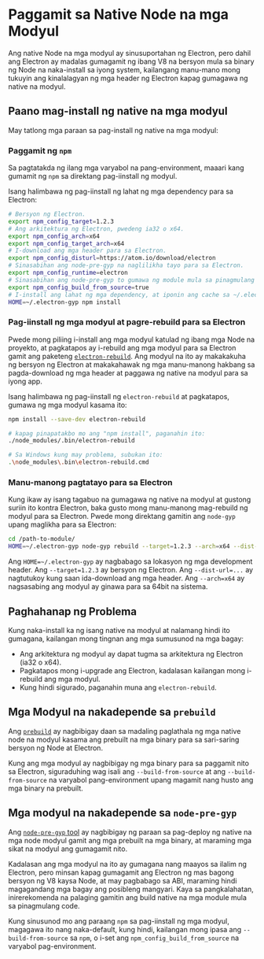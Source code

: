 # Paggamit sa Native Node na mga Modyul

Ang native Node na mga modyul ay sinusuportahan ng Electron, pero dahil ang Electron ay madalas gumagamit ng ibang V8 na bersyon mula sa binary ng Node na naka-install sa iyong system, kailangang manu-mano mong tukuyin ang kinalalagyan ng mga header ng Electron kapag gumagawa ng native na modyul.

## Paano mag-install ng native na mga modyul

May tatlong mga paraan sa pag-install ng native na mga modyul:

### Paggamit ng `npm`

Sa pagtatakda ng ilang mga varyabol na pang-environment, maaari kang gumamit ng `npm` sa direktang pag-iinstall ng modyul.

Isang halimbawa ng pag-iinstall ng lahat ng mga dependency para sa Electron:

```sh
# Bersyon ng Electron.
export npm_config_target=1.2.3
# Ang arkitektura ng Electron, pwedeng ia32 o x64.
export npm_config_arch=x64
export npm_config_target_arch=x64
# I-download ang mga header para sa Electron.
export npm_config_disturl=https://atom.io/download/electron
# Sinasabihan ang node-pre-gyp na naglilikha tayo para sa Electron.
export npm_config_runtime=electron
# Sinasabihan ang node-pre-gyp to gumawa ng module mula sa pinagmulang code.
export npm_config_build_from_source=true
# I-install ang lahat ng mga dependency, at iponin ang cache sa ~/.electron-gyp.
HOME=~/.electron-gyp npm install
```

### Pag-iinstall ng mga modyul at pagre-rebuild para sa Electron

Pwede mong piliing i-install ang mga modyul katulad ng ibang mga Node na proyekto, at pagkatapos ay i-rebuild ang mga modyul para sa Electron gamit ang paketeng [`electron-rebuild`](https://github.com/paulcbetts/electron-rebuild). Ang modyul na ito ay makakakuha ng bersyon ng Electron at makakahawak ng mga manu-manong hakbang sa pagda-download ng mga header at paggawa ng native na modyul para sa iyong app.

Isang halimbawa ng pag-iinstall ng `electron-rebuild` at pagkatapos, gumawa ng mga modyul kasama ito:

```sh
npm install --save-dev electron-rebuild

# kapag pinapatakbo mo ang "npm install", paganahin ito:
./node_modules/.bin/electron-rebuild

# Sa Windows kung may problema, subukan ito:
.\node_modules\.bin\electron-rebuild.cmd
```

### Manu-manong pagtatayo para sa Electron

Kung ikaw ay isang tagabuo na gumagawa ng native na modyul at gustong suriin ito kontra Electron, baka gusto mong manu-manong mag-rebuild ng modyul para sa Electron. Pwede mong direktang gamitin ang `node-gyp` upang maglikha para sa Electron:

```sh
cd /path-to-module/
HOME=~/.electron-gyp node-gyp rebuild --target=1.2.3 --arch=x64 --dist-url=https://atom.io/download/electron
```

Ang `HOME=~/.electron-gyp` ay nagbabago sa lokasyon ng mga development header. Ang `--target=1.2.3` ay bersyon ng Electron. Ang `--dist-url=...` ay nagtutukoy kung saan ida-download ang mga header. Ang `--arch=x64` ay nagsasabing ang modyul ay ginawa para sa 64bit na sistema.

## Paghahanap ng Problema

Kung naka-install ka ng isang native na modyul at nalamang hindi ito gumagana, kailangan mong tingnan ang mga sumusunod na mga bagay:

* Ang arkitektura ng modyul ay dapat tugma sa arkitektura ng Electron (ia32 o x64).
* Pagkatapos mong i-upgrade ang Electron, kadalasan kailangan mong i-rebuild ang mga modyul.
* Kung hindi sigurado, paganahin muna ang `electron-rebuild`.

## Mga Modyul na nakadepende sa `prebuild`

Ang [`prebuild`](https://github.com/mafintosh/prebuild) ay nagbibigay daan sa madaling paglathala ng mga native node na modyul kasama ang prebuilt na mga binary para sa sari-saring bersyon ng Node at Electron.

Kung ang mga modyul ay nagbibigay ng mga binary para sa paggamit nito sa Electron, siguraduhing wag isali ang `--build-from-source` at ang `--build-from-source` na varyabol pang-environment upang magamit nang husto ang mga binary na prebuilt.

## Mga modyul na nakadepende sa `node-pre-gyp`

Ang [`node-pre-gyp` tool](https://github.com/mapbox/node-pre-gyp) ay nagbibigay ng paraan sa pag-deploy ng native na mga node modyul gamit ang mga prebuilt na mga binary, at maraming mga sikat na modyul ang gumagamit nito.

Kadalasan ang mga modyul na ito ay gumagana nang maayos sa ilalim ng Electron, pero minsan kapag gumagamit ang Electron ng mas bagong bersyon ng V8 kaysa Node, at may pagbabago sa ABI, maraming hindi magagandang mga bagay ang posibleng mangyari. Kaya sa pangkalahatan, inirerekomenda na palaging gamitin ang build native na mga module mula sa pinagmulang code.

Kung sinusunod mo ang paraang `npm` sa pag-iinstall ng mga modyul, magagawa ito nang naka-default, kung hindi, kailangan mong ipasa ang `--build-from-source` sa `npm`, o i-set ang `npm_config_build_from_source` na varyabol pag-environment.